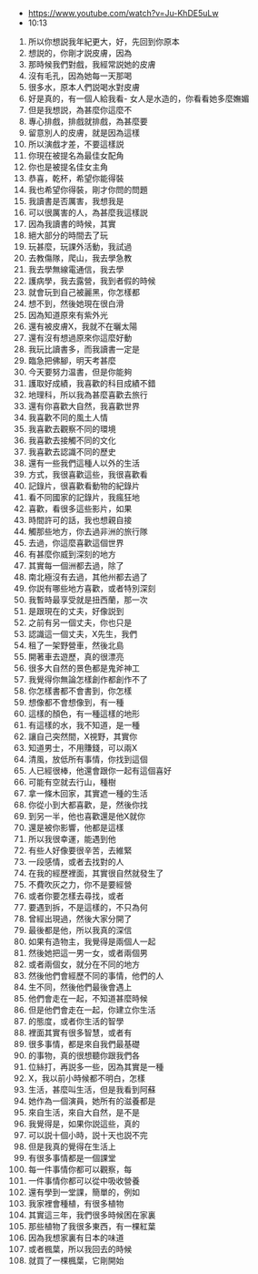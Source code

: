 - https://www.youtube.com/watch?v=Ju-KhDE5uLw
- 10:13

1. 所以你想説我年紀更大，好，先回到你原本
1. 想説的，你剛才説皮膚，因為
1. 那時候我們對戲，我經常説她的皮膚
1. 沒有毛孔，因為她每一天那喝
1. 很多水，原本人們説喝水對皮膚
1. 好是真的，有一個人給我看- 女人是水造的，你看看她多麼嫵媚
1. 但是我想説，為甚麼你這麼不
1. 專心排戲，排戲就排戲，為甚麼要
1. 留意別人的皮膚，就是因為這樣
1. 所以演戲才差，不要這樣説
1. 你現在被提名為最佳女配角
1. 你也是被提名佳女主角
1. 恭喜，乾杯，希望你能得裝
1. 我也希望你得裝，剛才你問的問題
1. 我讀書是否厲害，我想我是
1. 可以很厲害的人，為甚麼我這樣説
1. 因為我讀書的時候，其實
1. 絕大部分的時間去了玩
1. 玩甚麼，玩課外活動，我試過
1. 去教傷隊，爬山，我去學急教
1. 我去學無線電通信，我去學
1. 護病學，我去露營，我到者假的時候
1. 就會玩到自己被麗黑，你怎樣都
1. 想不到，然後她現在很白滑
1. 因為知道原來有紫外光
1. 還有被皮膚X，我就不在曬太陽
1. 還有沒有想過原來你這麼好動
1. 我玩比讀書多，而我讀書一定是
1. 臨急把佛腳，明天考甚麼
1. 今天要努力温書，但是你能夠
1. 護取好成績，我喜歡的科目成績不錯
1. 地理科，所以我為甚麼喜歡去旅行
1. 還有你喜歡大自然，我喜歡世界
1. 我喜歡不同的風土人情
1. 我喜歡去觀察不同的環境
1. 我喜歡去接觸不同的文化
1. 我喜歡去認識不同的歷史
1. 還有一些我們這種人以外的生活
1. 方式，我很喜歡這些，我很喜歡看
1. 記錄片，很喜歡看動物的紀錄片
1. 看不同國家的記錄片，我瘋狂地
1. 喜歡，看很多這些影片，如果
1. 時間許可的話，我也想親自接
1. 觸那些地方，你去過非洲的旅行隊
1. 去過，你這麼喜歡這個世界
1. 有甚麼你威到深刻的地方
1. 其實每一個洲都去過，除了
1. 南北極沒有去過，其他州都去過了
1. 你説有哪些地方喜歡，或者特別深刻
1. 我暫時最享受就是扭西蘭，那一次
1. 是跟現在的丈夫，好像説到
1. 之前有另一個丈夫，你也只是
1. 認識這一個丈夫，X先生，我們
1. 租了一架野營車，然後北島
1. 開著車去遊歷，真的很漂亮
1. 很多大自然的景色都是鬼斧神工
1. 我覺得你無論怎樣創作都創作不了
1. 你怎樣書都不會書到，你怎樣
1. 想像都不會想像到，有一種
1. 這樣的顏色，有一種這樣的地形
1. 有這樣的水，我不知道，是一種
1. 讓自己突然間，X視野，其實你
1. 知道男士，不用賺錢，可以兩X
1. 清風，放低所有事情，你找到這個
1. 人已經很棒，他還會跟你一起有這個喜好
1. 可能有空就去行山，種樹
1. 拿一條木回家，其實遮一種的生活
1. 你從小到大都喜歡，是，然後你找
1. 到另一半，他也喜歡還是他X就你
1. 還是被你影響，他都是這樣
1. 所以我很幸運，能遇到他
1. 有些人好像要很辛苦，去維緊
1. 一段感情，或者去找對的人
1. 在我的經歷裡面，其實很自然就發生了
1. 不費吹灰之力，你不是要經營
1. 或者你要怎樣去尋找，或者
1. 要遇到拆，不是這樣的，不只為何
1. 曾經出現過，然後大家分開了
1. 最後都是他，所以我真的深信
1. 如果有造物主，我覺得是兩個人一起
1. 然後她把這一男一女，或者兩個男
1. 或者兩個女，就分在不同的地方
1. 然後他們會經歷不同的事情，他們的人
1. 生不同，然後他們最後會遇上
1. 他們會走在一起，不知道甚麼時候
1. 但是他們會走在一起，你建立你生活
1. 的態度，或者你生活的智學
1. 裡面其實有很多智慧，或者有
1. 很多事情，都是來自我們最基礎
1. 的事物，真的很想聽你跟我們各
1. 位絲打，再説多一些，因為其實是一種
1. X，我以前小時候都不明白，怎樣
1. 生活，甚麼叫生活，但是我看到阿蘇
1. 她作為一個演員，她所有的滋養都是
1. 來自生活，來自大自然，是不是
1. 我覺得是，如果你説這些，真的
1. 可以説十個小時，説十天也説不完
1. 但是我真的覺得在生活上
1. 有很多事情都是一個課堂
1. 每一件事情你都可以觀察，每
1. 一件事情你都可以從中吸收營養
1. 還有學到一堂課，簡單的，例如
1. 我家裡會種植，有很多植物
1. 其實這三年，我們很多時候困在家裏
1. 那些植物了我很多東西，有一棵紅葉
1. 因為我想家裏有日本的味道
1. 或者楓葉，所以我回去的時候
1. 就買了一棵楓葉，它剛開始

